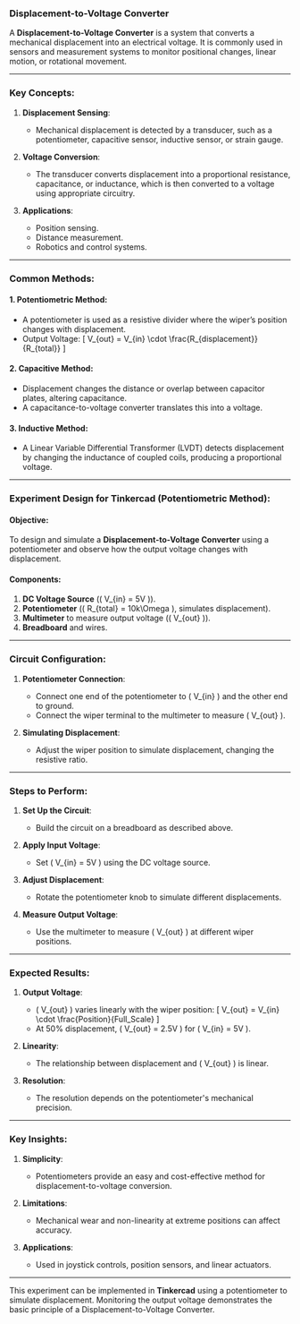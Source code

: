 ### **Displacement-to-Voltage Converter**

A **Displacement-to-Voltage Converter** is a system that converts a mechanical displacement into an electrical voltage. It is commonly used in sensors and measurement systems to monitor positional changes, linear motion, or rotational movement.

---

### **Key Concepts**:

1. **Displacement Sensing**:
   - Mechanical displacement is detected by a transducer, such as a potentiometer, capacitive sensor, inductive sensor, or strain gauge.

2. **Voltage Conversion**:
   - The transducer converts displacement into a proportional resistance, capacitance, or inductance, which is then converted to a voltage using appropriate circuitry.

3. **Applications**:
   - Position sensing.
   - Distance measurement.
   - Robotics and control systems.

---

### **Common Methods**:

#### **1. Potentiometric Method**:
   - A potentiometer is used as a resistive divider where the wiper’s position changes with displacement.
   - Output Voltage:
     \[
     V_{out} = V_{in} \cdot \frac{R_{displacement}}{R_{total}}
     \]

#### **2. Capacitive Method**:
   - Displacement changes the distance or overlap between capacitor plates, altering capacitance.
   - A capacitance-to-voltage converter translates this into a voltage.

#### **3. Inductive Method**:
   - A Linear Variable Differential Transformer (LVDT) detects displacement by changing the inductance of coupled coils, producing a proportional voltage.

---

### **Experiment Design for Tinkercad (Potentiometric Method)**:

#### **Objective**:
To design and simulate a **Displacement-to-Voltage Converter** using a potentiometer and observe how the output voltage changes with displacement.

#### **Components**:
1. **DC Voltage Source** (\( V_{in} = 5V \)).
2. **Potentiometer** (\( R_{total} = 10k\Omega \), simulates displacement).
3. **Multimeter** to measure output voltage (\( V_{out} \)).
4. **Breadboard** and wires.

---

### **Circuit Configuration**:

1. **Potentiometer Connection**:
   - Connect one end of the potentiometer to \( V_{in} \) and the other end to ground.
   - Connect the wiper terminal to the multimeter to measure \( V_{out} \).

2. **Simulating Displacement**:
   - Adjust the wiper position to simulate displacement, changing the resistive ratio.

---

### **Steps to Perform**:

1. **Set Up the Circuit**:
   - Build the circuit on a breadboard as described above.

2. **Apply Input Voltage**:
   - Set \( V_{in} = 5V \) using the DC voltage source.

3. **Adjust Displacement**:
   - Rotate the potentiometer knob to simulate different displacements.

4. **Measure Output Voltage**:
   - Use the multimeter to measure \( V_{out} \) at different wiper positions.

---

### **Expected Results**:

1. **Output Voltage**:
   - \( V_{out} \) varies linearly with the wiper position:
     \[
     V_{out} = V_{in} \cdot \frac{Position}{Full\_Scale}
     \]
   - At 50% displacement, \( V_{out} = 2.5V \) for \( V_{in} = 5V \).

2. **Linearity**:
   - The relationship between displacement and \( V_{out} \) is linear.

3. **Resolution**:
   - The resolution depends on the potentiometer's mechanical precision.

---

### **Key Insights**:

1. **Simplicity**:
   - Potentiometers provide an easy and cost-effective method for displacement-to-voltage conversion.

2. **Limitations**:
   - Mechanical wear and non-linearity at extreme positions can affect accuracy.

3. **Applications**:
   - Used in joystick controls, position sensors, and linear actuators.

---

This experiment can be implemented in **Tinkercad** using a potentiometer to simulate displacement. Monitoring the output voltage demonstrates the basic principle of a Displacement-to-Voltage Converter.

